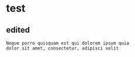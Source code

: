 # test
## edited
```text
Neque porro quisquam est qui dolorem ipsum quia 
dolor sit amet, consectetur, adipisci velit
```
